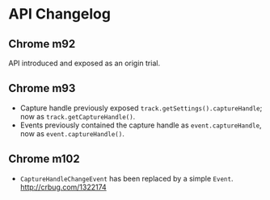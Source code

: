 # API Changelog

## Chrome m92
API introduced and exposed as an origin trial.

## Chrome m93
* Capture handle previously exposed `track.getSettings().captureHandle`; now as `track.getCaptureHandle()`.
* Events previously contained the capture handle as `event.captureHandle`, now as `event.captureHandle()`.

## Chrome m102
* `CaptureHandleChangeEvent` has been replaced by a simple `Event`. <http://crbug.com/1322174>
